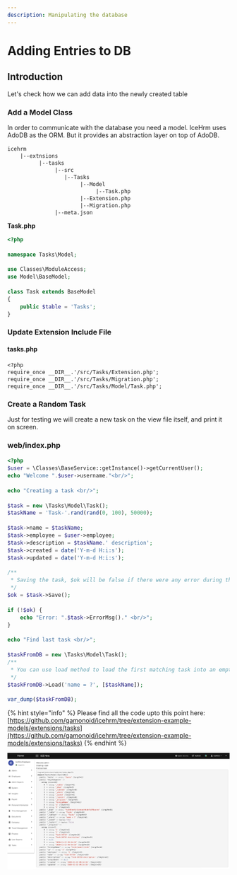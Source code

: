 ```yaml
---
description: Manipulating the database
---
```


# Adding Entries to DB

## Introduction

Let's check how we can add data into the newly created table

### Add a Model Class

In order to communicate with the database you need a model. IceHrm uses AdoDB as the ORM. But it provides an abstraction layer on top of AdoDB.

```text
icehrm
    |--extnsions
          |--tasks
               |--src
                  |--Tasks
                       |--Model
                            |--Task.php
                       |--Extension.php
                       |--Migration.php
               |--meta.json
```

 **Task.php** 

```php
<?php

namespace Tasks\Model;

use Classes\ModuleAccess;
use Model\BaseModel;

class Task extends BaseModel
{
    public $table = 'Tasks';
}
```

### Update Extension Include File

#### tasks.php

```text
<?php
require_once __DIR__.'/src/Tasks/Extension.php';
require_once __DIR__.'/src/Tasks/Migration.php';
require_once __DIR__.'/src/Tasks/Model/Task.php';
```

### Create a Random Task

Just for testing we will create a new task on the view file itself, and print it on screen.

### web/index.php

```php
<?php
$user = \Classes\BaseService::getInstance()->getCurrentUser();
echo "Welcome ".$user->username."<br/>";

echo "Creating a task <br/>";

$task = new \Tasks\Model\Task();
$taskName = 'Task-'.rand(rand(0, 100), 50000);

$task->name = $taskName;
$task->employee = $user->employee;
$task->description = $taskName.' description';
$task->created = date('Y-m-d H:i:s');
$task->updated = date('Y-m-d H:i:s');

/**
 * Saving the task, $ok will be false if there were any error during the creation
 */
$ok = $task->Save();

if (!$ok) {
    echo "Error: ".$task->ErrorMsg()." <br/>";    
}

echo "Find last task <br/>";

$taskFromDB = new \Tasks\Model\Task();
/**
 * You can use load method to load the first matching task into an empty model
 */
$taskFromDB->Load('name = ?', [$taskName]);

var_dump($taskFromDB);
```

{% hint style="info" %}
Please find all the code upto this point here: [https://github.com/gamonoid/icehrm/tree/extension-example-models/extensions/tasks](https://github.com/gamonoid/icehrm/tree/extension-example-models/extensions/tasks)
{% endhint %}

![](../.gitbook/assets/icehrm-example-task-extension-model.png)

